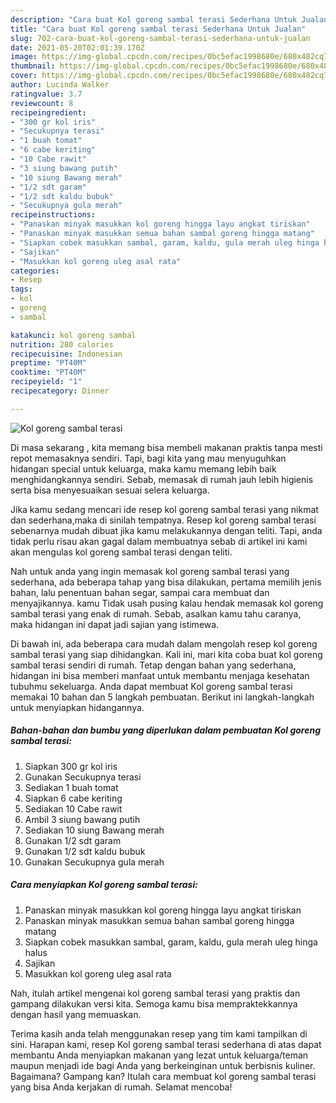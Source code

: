 ```yaml
---
description: "Cara buat Kol goreng sambal terasi Sederhana Untuk Jualan"
title: "Cara buat Kol goreng sambal terasi Sederhana Untuk Jualan"
slug: 702-cara-buat-kol-goreng-sambal-terasi-sederhana-untuk-jualan
date: 2021-05-20T02:01:39.170Z
image: https://img-global.cpcdn.com/recipes/0bc5efac1998680e/680x482cq70/kol-goreng-sambal-terasi-foto-resep-utama.jpg
thumbnail: https://img-global.cpcdn.com/recipes/0bc5efac1998680e/680x482cq70/kol-goreng-sambal-terasi-foto-resep-utama.jpg
cover: https://img-global.cpcdn.com/recipes/0bc5efac1998680e/680x482cq70/kol-goreng-sambal-terasi-foto-resep-utama.jpg
author: Lucinda Walker
ratingvalue: 3.7
reviewcount: 8
recipeingredient:
- "300 gr kol iris"
- "Secukupnya terasi"
- "1 buah tomat"
- "6 cabe keriting"
- "10 Cabe rawit"
- "3 siung bawang putih"
- "10 siung Bawang merah"
- "1/2 sdt garam"
- "1/2 sdt kaldu bubuk"
- "Secukupnya gula merah"
recipeinstructions:
- "Panaskan minyak masukkan kol goreng hingga layu angkat tiriskan"
- "Panaskan minyak masukkan semua bahan sambal goreng hingga matang"
- "Siapkan cobek masukkan sambal, garam, kaldu, gula merah uleg hinga halus"
- "Sajikan"
- "Masukkan kol goreng uleg asal rata"
categories:
- Resep
tags:
- kol
- goreng
- sambal

katakunci: kol goreng sambal 
nutrition: 280 calories
recipecuisine: Indonesian
preptime: "PT40M"
cooktime: "PT40M"
recipeyield: "1"
recipecategory: Dinner

---
```



![Kol goreng sambal terasi](https://img-global.cpcdn.com/recipes/0bc5efac1998680e/680x482cq70/kol-goreng-sambal-terasi-foto-resep-utama.jpg)

Di masa  sekarang , kita memang bisa membeli makanan praktis tanpa mesti repot memasaknya sendiri. Tapi, bagi kita yang mau menyuguhkan hidangan special untuk keluarga, maka kamu memang lebih baik menghidangkannya sendiri. Sebab, memasak di rumah jauh lebih higienis serta bisa menyesuaikan sesuai selera keluarga.

Jika kamu sedang mencari ide resep kol goreng sambal terasi yang nikmat dan sederhana,maka di sinilah tempatnya. Resep kol goreng sambal terasi  sebenarnya mudah dibuat jika kamu melakukannya dengan teliti. Tapi, anda tidak perlu risau akan gagal dalam membuatnya 
sebab di artikel ini kami akan mengulas kol goreng sambal terasi dengan teliti.  



Nah untuk anda yang ingin memasak kol goreng sambal terasi yang sederhana, ada beberapa tahap yang bisa dilakukan, pertama memilih jenis bahan, lalu penentuan bahan segar, sampai cara membuat dan menyajikannya. kamu Tidak usah pusing kalau hendak memasak kol goreng sambal terasi yang enak di rumah. Sebab, asalkan kamu  tahu caranya, maka hidangan ini dapat jadi sajian yang istimewa.

Di bawah ini, ada beberapa cara mudah dalam mengolah resep kol goreng sambal terasi yang siap dihidangkan. Kali ini, mari kita coba buat kol goreng sambal terasi sendiri di rumah. Tetap dengan bahan yang sederhana, hidangan ini bisa memberi manfaat untuk membantu menjaga kesehatan tubuhmu sekeluarga. Anda dapat membuat Kol goreng sambal terasi memakai 10 bahan dan 5 langkah pembuatan. Berikut ini langkah-langkah untuk menyiapkan hidangannya.

<!--inarticleads1-->

##### Bahan-bahan dan bumbu yang diperlukan dalam pembuatan Kol goreng sambal terasi:

1. Siapkan 300 gr kol iris
1. Gunakan Secukupnya terasi
1. Sediakan 1 buah tomat
1. Siapkan 6 cabe keriting
1. Sediakan 10 Cabe rawit
1. Ambil 3 siung bawang putih
1. Sediakan 10 siung Bawang merah
1. Gunakan 1/2 sdt garam
1. Gunakan 1/2 sdt kaldu bubuk
1. Gunakan Secukupnya gula merah




<!--inarticleads2-->

##### Cara menyiapkan Kol goreng sambal terasi:

1. Panaskan minyak masukkan kol goreng hingga layu angkat tiriskan
1. Panaskan minyak masukkan semua bahan sambal goreng hingga matang
1. Siapkan cobek masukkan sambal, garam, kaldu, gula merah uleg hinga halus
1. Sajikan
1. Masukkan kol goreng uleg asal rata




Nah, itulah artikel mengenai  kol goreng sambal terasi  yang praktis dan gampang dilakukan versi kita. Semoga kamu bisa mempraktekkannya dengan hasil yang memuaskan. 

Terima kasih anda telah menggunakan resep yang tim kami tampilkan di sini. Harapan kami, resep  Kol goreng sambal terasi sederhana di atas dapat membantu Anda menyiapkan makanan yang lezat untuk keluarga/teman maupun menjadi ide bagi Anda yang berkeinginan untuk berbisnis kuliner. Bagaimana? Gampang kan? Itulah cara membuat kol goreng sambal terasi yang bisa Anda kerjakan di rumah. Selamat mencoba!


